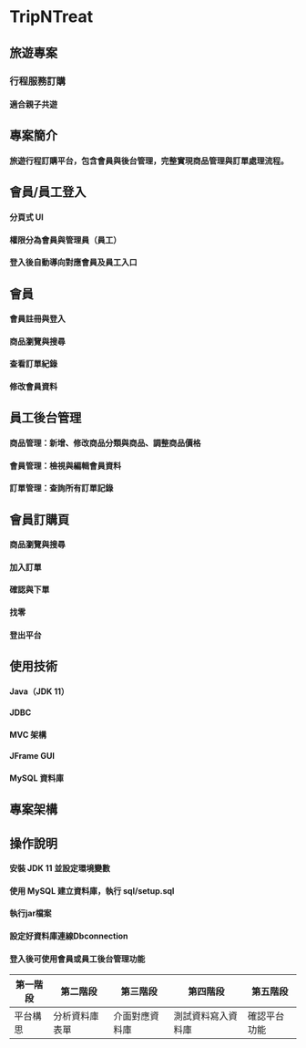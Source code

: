 # TripNTreat
## 旅遊專案
### 行程服務訂購
#### 適合親子共遊


## 專案簡介
#### 旅遊行程訂購平台，包含會員與後台管理，完整實現商品管理與訂單處理流程。


## 會員/員工登入
#### 分頁式 UI
#### 權限分為會員與管理員（員工）
#### 登入後自動導向對應會員及員工入口


## 會員
#### 會員註冊與登入
#### 商品瀏覽與搜尋
#### 查看訂單紀錄
#### 修改會員資料


## 員工後台管理
#### 商品管理：新增、修改商品分類與商品、調整商品價格
#### 會員管理：檢視與編輯會員資料
#### 訂單管理：查詢所有訂單記錄


## 會員訂購頁
#### 商品瀏覽與搜尋
#### 加入訂單
#### 確認與下單
#### 找零
#### 登出平台


## 使用技術
#### Java（JDK 11）
#### JDBC
#### MVC 架構
#### JFrame GUI
#### MySQL 資料庫

## 專案架構



## 操作說明
#### 安裝 JDK 11 並設定環境變數
#### 使用 MySQL 建立資料庫，執行 sql/setup.sql
#### 執行jar檔案
#### 設定好資料庫連線Dbconnection
#### 登入後可使用會員或員工後台管理功能



| 第一階段                |   第二階段       | 第三階段           | 第四階段          | 第五階段        | 
| ----------------------- | ---------------| ------------------ |------------------|----------------|
| 平台構思                |  分析資料庫表單  | 介面對應資料庫      | 測試資料寫入資料庫 | 確認平台功能    |



